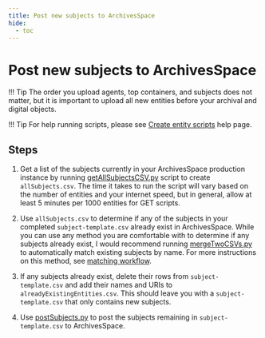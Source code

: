 ```yaml
---
title: Post new subjects to ArchivesSpace
hide:
  - toc
---
```


# Post new subjects to ArchivesSpace

!!! Tip
    The order you upload agents, top containers, and subjects does not matter, but it is important to upload all new entities before  your archival and digital objects.

!!! Tip
    For help running scripts, please see [Create entity scripts](../python-scripts/running-the-scripts.md) help page.

## Steps
1. Get a list of the subjects currently in your ArchivesSpace production instance by running [getAllSubjectsCSV.py](https://github.com/mjanowiecki/archivesspace-collection-ingest/blob/main/get-existing-entities/getSubjectsCSV.py) script to create `allSubjects.csv`. The time it takes to run the script will vary based on the number of entities and your internet speed, but in general, allow at least 5 minutes per 1000 entities for GET scripts.

2. Use `allSubjects.csv` to determine if any of the subjects in your completed `subject-template.csv` already exist in ArchivesSpace. While you can use any method you are comfortable with to determine if any subjects already exist, I would recommend running [mergeTwoCSVs.py]() to automatically match existing subjects by name. For more instructions on this method, see [matching workflow](../python-scripts/matching-names.md).

3. If any subjects already exist, delete their rows from `subject-template.csv` and add their names and URIs to `alreadyExistingEntities.csv`. This should leave you with a `subject-template.csv` that only contains new subjects.

4. Use [postSubjects.py](https://github.com/mjanowiecki/archivesspace-collection-ingest/blob/main/create-entities/postSubjects.py) to post the subjects remaining in `subject-template.csv` to ArchivesSpace.
